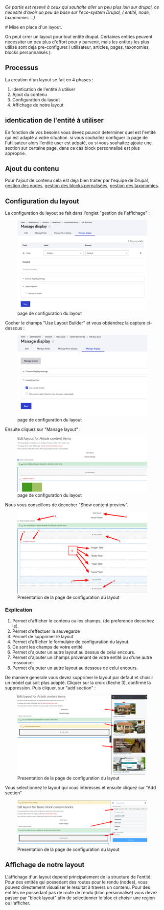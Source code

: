 <p class="alert alert-info"><i> Ce partie est resevé à ceux qui souhaite aller un peu plus loin sur drupal, ce necesite d'avoir un peu de base sur l'eco-system Drupal, ( entité, node, taxonomies ...) </i></p>
# Mise en place d'un layout.

On peut crrer un layout pour tout entité drupal. Certaines entites peuvent necessiter un peu plus d'effort pour y parvenir, mais les entites les plus utilisé sont deja pre-configurer.( utilisateur, articles, pages, taxonomies, blocks personnalisés ).

## Processus

La creation d'un layout se fait en 4 phases :

<ol>
  <li> identication de l'entité à utiliser </li>
  <li> Ajout du contenu </li>
  <li> Configuration du layout </li>
  <li> Affichage de notre layout </li>
</ol>

## identication de l'entité à utiliser

En fonction de vos besoins vous devez pouvoir determiner quel est l'entité qui est adapté à votre situation. si vous souhaitez configuer la page de l'utilisateur alors l'entité user est adpaté, ou si vous souhaitez ajoute une section sur certaine page, dans ce cas block personnalisé est plus approprie.

## Ajout du contenu

Pour l'ajout de contenu cela est deja bien traiter par l'equipe de Drupal, [gestion des nodes](https://www.drupal.org/docs/core-modules-and-themes/core-modules/node-module), [gestion des blocks pernalisées](https://www.drupal.org/docs/8/core/modules/block-content), [gestion des taxonomies](https://www.drupal.org/docs/8/core/modules/taxonomy).

## Configuration du layout

La configuration du layout se fait dans l'onglet "gestion de l'affichage" :

<figure class="figure">
  <img src="../../assets/images/Manage-display-Events.png" class="figure-img img-fluid rounded" alt="...">
  <figcaption class="figure-caption"> page de configuration du layout </figcaption>
</figure>

Cocher le champs "Use Layout Builder" et vous obtiendrez la capture ci-dessous :

<figure class="figure">
  <img src="../../assets/images/Manage-display-Events-1.png" class="figure-img img-fluid rounded" alt="...">
  <figcaption class="figure-caption"> page de configuration du layout </figcaption>
</figure>

Ensuite cliquez sur "Manage layout" :

<figure class="figure">
  <img src="../../assets/images/Edit-layout-for-Article-content-items-Events.png" class="figure-img img-fluid rounded" alt="...">
  <figcaption class="figure-caption"> page de configuration du layout </figcaption>
</figure>
Nous vous conseillons de decocher "Show content preview".
<figure class="figure">
  <img src="../../assets/images/Edit-layout-for-Article-content-items-Events-3.png" class="figure-img img-fluid rounded" alt="...">
  <figcaption class="figure-caption"> Presentation de la page de configuration du layout </figcaption>
</figure>

### Explication

<ol>
  <li> Permet d'afficher le contenu ou les champs, (de preference decochez le).</li>
  <li> Permet d'effectuer la sauvegarde </li>
  <li> Permet de supprimer le layout </li>
  <li> Permet d'afficher le formulaire de configuration du layout. </li>
  <li> Ce sont les champs de votre entité </li>
  <li> Permet d'ajouter un autre layout au dessus de celui encours. </li>
  <li> Permet d'ajouter un champs provenant de votre entité ou d'une autre ressource. </li>
  <li> Permet d'ajouter un autre layout au dessous de celui encours. </li>
</ol>

De maniere generale vous devez supprimer le layout par defaut et choisir un model qui soit plus adapté. Cliquer sur la croix (fleche 3), confirmé la suppression.
Puis cliquer, sur "add section" :

<figure class="figure" >
  <img src="../../assets/images/Edit-layout-for-Article-content-items-Events-4.png" class="figure-img img-fluid rounded" alt="...">
  <figcaption class="figure-caption"> Presentation de la page de configuration du layout </figcaption>
</figure>
Vous selectionnez le layout qui vous interesses et ensuite cliquez sur "Add section"
<figure class="figure" >
  <img src="../../assets/images/Edit-layout-for-Basic-block-custom-blocks-Events-5.png" class="figure-img img-fluid rounded" alt="...">
  <figcaption class="figure-caption"> Presentation de la page de configuration du layout </figcaption>
</figure>

## Affichage de notre layout

L'affichage d'un layout depend principalement de la structure de l'entité. Pour des entités qui possedent des routes pour le rendu (nodes), vous pouvez directement visualiser le resultat à travers un contenu. Pour des entités ne possedant pas de route de rendu (bloc personnalisé) vous devez passer par "block layout" afin de selectionner le bloc et choisir une region ou l'afficher.
